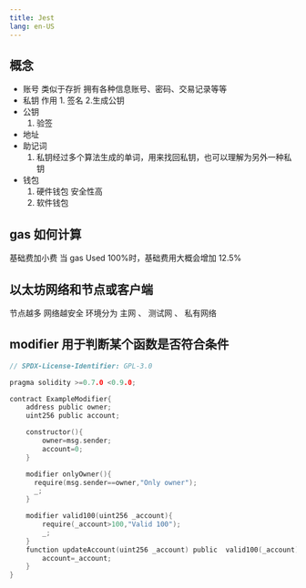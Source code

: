 ```yaml
---
title: Jest
lang: en-US
---
```


## 概念

- 账号
  类似于存折
  拥有各种信息账号、密码、交易记录等等
- 私钥
  作用 1. 签名 2.生成公钥
- 公钥
  1. 验签
- 地址
- 助记词
  1. 私钥经过多个算法生成的单词，用来找回私钥，也可以理解为另外一种私钥
- 钱包
  1. 硬件钱包 安全性高
  2. 软件钱包

## gas 如何计算

基础费加小费
当 gas Used 100%时，基础费用大概会增加 12.5%

## 以太坊网络和节点或客户端

节点越多 网络越安全
环境分为 主网 、 测试网 、 私有网络

## modifier 用于判断某个函数是否符合条件

```c
// SPDX-License-Identifier: GPL-3.0

pragma solidity >=0.7.0 <0.9.0;

contract ExampleModifier{
    address public owner;
    uint256 public account;

    constructor(){
        owner=msg.sender;
        account=0;
    }

    modifier onlyOwner(){
      require(msg.sender==owner,"Only owner");
      _;
    }

    modifier valid100(uint256 _account){
        require(_account>100,"Valid 100");
        _;
    }
    function updateAccount(uint256 _account) public  valid100(_account) {
        account=_account;
    }
}
```

##
